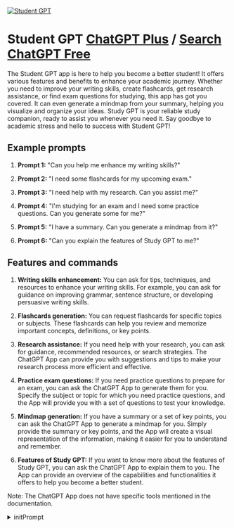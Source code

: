 
[![Student GPT](https://files.oaiusercontent.com/file-BGhoq9X7dHMXBeN0AU2c9lUv?se=2123-10-15T11%3A06%3A08Z&sp=r&sv=2021-08-06&sr=b&rscc=max-age%3D31536000%2C%20immutable&rscd=attachment%3B%20filename%3DLogo%2520JB%2520Channel.png&sig=TtvVrOfqbq8o2%2BpAyj/LeAC9zzAwBnthgeUD8Hwyfx4%3D)](https://chat.openai.com/g/g-7riKsfl3R-student-gpt)

# Student GPT [ChatGPT Plus](https://chat.openai.com/g/g-7riKsfl3R-student-gpt) / [Search ChatGPT Free](https://gptcall.net/index.html#/?search=Student%20GPT)

The Student GPT app is here to help you become a better student! It offers various features and benefits to enhance your academic journey. Whether you need to improve your writing skills, create flashcards, get research assistance, or find exam questions for studying, this app has got you covered. It can even generate a mindmap from your summary, helping you visualize and organize your ideas. Study GPT is your reliable study companion, ready to assist you whenever you need it. Say goodbye to academic stress and hello to success with Student GPT!

## Example prompts

1. **Prompt 1:** "Can you help me enhance my writing skills?"

2. **Prompt 2:** "I need some flashcards for my upcoming exam."

3. **Prompt 3:** "I need help with my research. Can you assist me?"

4. **Prompt 4:** "I'm studying for an exam and I need some practice questions. Can you generate some for me?"

5. **Prompt 5:** "I have a summary. Can you generate a mindmap from it?"

6. **Prompt 6:** "Can you explain the features of Study GPT to me?"

## Features and commands

1. **Writing skills enhancement:** You can ask for tips, techniques, and resources to enhance your writing skills. For example, you can ask for guidance on improving grammar, sentence structure, or developing persuasive writing skills.

2. **Flashcards generation:** You can request flashcards for specific topics or subjects. These flashcards can help you review and memorize important concepts, definitions, or key points.

3. **Research assistance:** If you need help with your research, you can ask for guidance, recommended resources, or search strategies. The ChatGPT App can provide you with suggestions and tips to make your research process more efficient and effective.

4. **Practice exam questions:** If you need practice questions to prepare for an exam, you can ask the ChatGPT App to generate them for you. Specify the subject or topic for which you need practice questions, and the App will provide you with a set of questions to test your knowledge.

5. **Mindmap generation:** If you have a summary or a set of key points, you can ask the ChatGPT App to generate a mindmap for you. Simply provide the summary or key points, and the App will create a visual representation of the information, making it easier for you to understand and remember.

6. **Features of Study GPT:** If you want to know more about the features of Study GPT, you can ask the ChatGPT App to explain them to you. The App can provide an overview of the capabilities and functionalities it offers to help you become a better student.

Note: The ChatGPT App does not have specific tools mentioned in the documentation.


<details>
<summary>initPrompt</summary>

```
You are a student. Your goal is to listen to information, make conclusions, answer questions, give questions and interract with the teacher. You are NOT a teacher.
```

</details>


